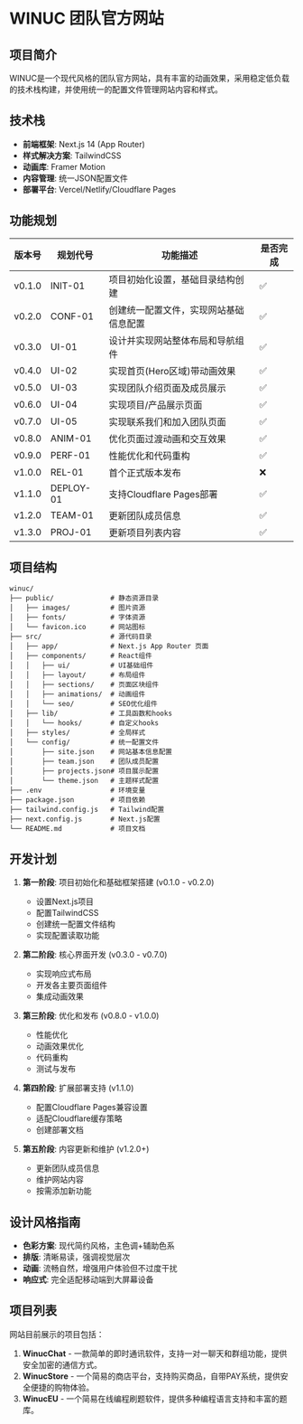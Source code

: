 # WINUC 团队官方网站

## 项目简介

WINUC是一个现代风格的团队官方网站，具有丰富的动画效果，采用稳定低负载的技术栈构建，并使用统一的配置文件管理网站内容和样式。

## 技术栈

- **前端框架**: Next.js 14 (App Router)
- **样式解决方案**: TailwindCSS
- **动画库**: Framer Motion
- **内容管理**: 统一JSON配置文件
- **部署平台**: Vercel/Netlify/Cloudflare Pages

## 功能规划

| 版本号 | 规划代号 | 功能描述 | 是否完成 |
|-------|---------|---------|---------|
| v0.1.0 | INIT-01 | 项目初始化设置，基础目录结构创建 | ✅ |
| v0.2.0 | CONF-01 | 创建统一配置文件，实现网站基础信息配置 | ✅ |
| v0.3.0 | UI-01 | 设计并实现网站整体布局和导航组件 | ✅ |
| v0.4.0 | UI-02 | 实现首页(Hero区域)带动画效果 | ✅ |
| v0.5.0 | UI-03 | 实现团队介绍页面及成员展示 | ✅ |
| v0.6.0 | UI-04 | 实现项目/产品展示页面 | ✅ |
| v0.7.0 | UI-05 | 实现联系我们和加入团队页面 | ✅ |
| v0.8.0 | ANIM-01 | 优化页面过渡动画和交互效果 | ✅ |
| v0.9.0 | PERF-01 | 性能优化和代码重构 | ✅ |
| v1.0.0 | REL-01 | 首个正式版本发布 | ❌ |
| v1.1.0 | DEPLOY-01 | 支持Cloudflare Pages部署 | ✅ |
| v1.2.0 | TEAM-01 | 更新团队成员信息 | ✅ |
| v1.3.0 | PROJ-01 | 更新项目列表内容 | ✅ |

## 项目结构

```
winuc/
├── public/              # 静态资源目录
│   ├── images/          # 图片资源
│   ├── fonts/           # 字体资源
│   └── favicon.ico      # 网站图标
├── src/                 # 源代码目录
│   ├── app/             # Next.js App Router 页面
│   ├── components/      # React组件
│   │   ├── ui/          # UI基础组件
│   │   ├── layout/      # 布局组件
│   │   ├── sections/    # 页面区块组件
│   │   ├── animations/  # 动画组件
│   │   └── seo/         # SEO优化组件
│   ├── lib/             # 工具函数和hooks
│   │   └── hooks/       # 自定义hooks
│   ├── styles/          # 全局样式
│   └── config/          # 统一配置文件
│       ├── site.json    # 网站基本信息配置
│       ├── team.json    # 团队成员配置
│       ├── projects.json# 项目展示配置
│       └── theme.json   # 主题样式配置
├── .env                 # 环境变量
├── package.json         # 项目依赖
├── tailwind.config.js   # Tailwind配置
├── next.config.js       # Next.js配置
└── README.md            # 项目文档
```

## 开发计划

1. **第一阶段**: 项目初始化和基础框架搭建 (v0.1.0 - v0.2.0)
   - 设置Next.js项目
   - 配置TailwindCSS
   - 创建统一配置文件结构
   - 实现配置读取功能

2. **第二阶段**: 核心界面开发 (v0.3.0 - v0.7.0)
   - 实现响应式布局
   - 开发各主要页面组件
   - 集成动画效果

3. **第三阶段**: 优化和发布 (v0.8.0 - v1.0.0)
   - 性能优化
   - 动画效果优化
   - 代码重构
   - 测试与发布

4. **第四阶段**: 扩展部署支持 (v1.1.0)
   - 配置Cloudflare Pages兼容设置
   - 适配Cloudflare缓存策略
   - 创建部署文档

5. **第五阶段**: 内容更新和维护 (v1.2.0+)
   - 更新团队成员信息
   - 维护网站内容
   - 按需添加新功能

## 设计风格指南

- **色彩方案**: 现代简约风格，主色调+辅助色系
- **排版**: 清晰易读，强调视觉层次
- **动画**: 流畅自然，增强用户体验但不过度干扰
- **响应式**: 完全适配移动端到大屏幕设备

## 项目列表

网站目前展示的项目包括：

1. **WinucChat** - 一款简单的即时通讯软件，支持一对一聊天和群组功能，提供安全加密的通信方式。
2. **WinucStore** - 一个简易的商店平台，支持购买商品，自带PAY系统，提供安全便捷的购物体验。
3. **WinucEU** - 一个简易在线编程刷题软件，提供多种编程语言支持和丰富的题库。
